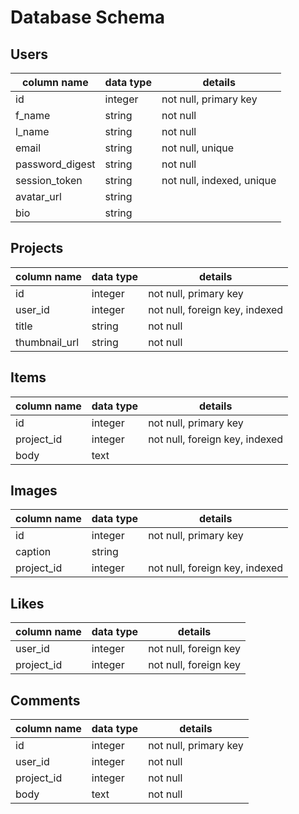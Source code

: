 # Database Schema

## Users

column name     | data type | details
--------------- | --------- | -------------------------
id              | integer   | not null, primary key
f_name          | string    | not null
l_name          | string    | not null
email           | string    | not null, unique
password_digest | string    | not null
session_token   | string    | not null, indexed, unique
avatar_url      | string    |
bio             | string    |

## Projects

column name   | data type | details
------------- | --------- | ------------------------------
id            | integer   | not null, primary key
user_id       | integer   | not null, foreign key, indexed
title         | string    | not null
thumbnail_url | string    | not null

## Items

column name | data type | details
----------- | --------- | ------------------------------
id          | integer   | not null, primary key
project_id  | integer   | not null, foreign key, indexed
body        | text      |

## Images

column name | data type | details
----------- | --------- | ------------------------------
id          | integer   | not null, primary key
caption     | string    |
project_id  | integer   | not null, foreign key, indexed

## Likes

column name | data type | details
----------- | --------- | ---------------------
user_id     | integer   | not null, foreign key
project_id  | integer   | not null, foreign key

## Comments

column name | data type | details
----------- | --------- | ---------------------
id          | integer   | not null, primary key
user_id     | integer   | not null
project_id  | integer   | not null
body        | text      | not null

